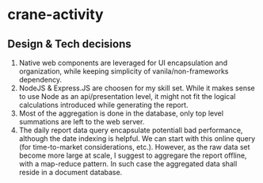 # crane-activity

## Design & Tech decisions
1. Native web components are leveraged for UI encapsulation and organization, while keeping simplicity of vanila/non-frameworks dependency.
2. NodeJS & Express.JS are choosen for my skill set. While it makes sense to use Node as an api/presentation level, it might not fit the logical calculations introduced while generating the report.
3. Most of the aggregation is done in the database, only top level summations are left to the web server.
4. The daily report data query encapsulate potentiall bad performance, although the date indexing is helpful. We can start with this online query (for time-to-market considerations, etc.). However, as the raw data set become more large at scale, I suggest to aggregare the report offline, with a map-reduce pattern. In such case the aggregated data shall reside in a document database.